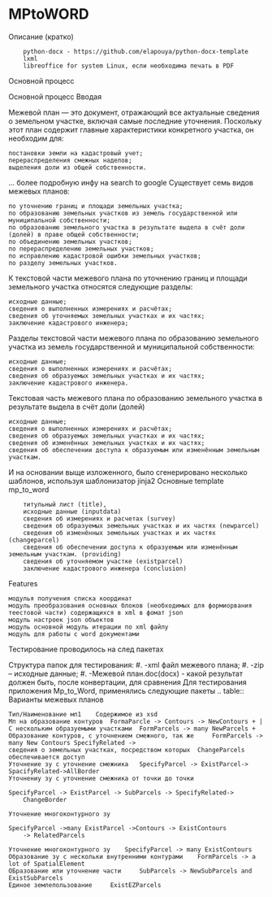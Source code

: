 # MPtoWORD
Описание (кратко)

        python-docx - https://github.com/elapouya/python-docx-template
        lxml
        libreoffice for system Linux, если необходима печать в PDF

Основной процесс

Основной процесс
Вводая

Межевой план — это документ, отражающий все актуальные сведения о земельном участке, включая самые последние уточнения. Поскольку этот план содержит главные характеристики конкретного участка, он необходим для:

    постановки земли на кадастровый учет;
    перераспределения смежных наделов;
    выделения доли из общей собственности.

... более подробную инфу на search to google
Существует семь видов межевых планов:

    по уточнению границ и площади земельных участка;
    по образованию земельных участков из земель государственной или муниципальной собственности;
    по образованию земельного участка в результате выдела в счёт доли (долей) в праве общей собственности;
    по объединению земельных участков;
    по перераспределению земельных участков;
    по исправлению кадастровой ошибки земельных участков;
    по разделу земельных участков.

К текстовой части межевого плана по уточнению границ и площади земельного участка относятся следующие разделы:

    исходные данные;
    сведения о выполненных измерениях и расчётах;
    сведения об уточняемых земельных участках и их частях;
    заключение кадастрового инженера;

Разделы текстовой части межевого плана по образованию земельного участка из земель государственной и муниципальной собственности:

    исходные данные;
    сведения о выполненных измерениях и расчётах;
    сведения об образуемых земельных участках и их частях;
    заключение кадастрового инженера.

Текстовая часть межевого плана по образованию земельного участка в результате выдела в счёт доли (долей)

    исходные данные;
    сведения о выполненных измерениях и расчётах;
    сведения об образуемых земельных участках и их частях;
    сведения об изменённых земельных участках и их частях;
    сведения об обеспечении доступа к образуемым или изменённым земельным участкам.

И на основании выще изложенного, было сгенерировано несколько шаблонов, используя шаблонизатор jinja2
Основные template mp_to_word

        титульный лист (title),
        исходные данные (inputdata)
        сведения об измерениях и расчетах (survey)
        сведения об образуемых земельных участках и их частях (newparcel)
        сведения об изменённых земельных участках и их частях (changeparcel)
        сведения об обеспечении доступа к образуемым или изменённым земельным участкам. (providing)
        сведения об уточняемом участке (existparcel)
        заключение кадастрового инженера (conclusion)

Features

    модулья получения списка координат
    модуль преобразования основных блоков (необходимых для формиорвания теестовой части) содержащихся в xml в фомат json
    модуль настроек json объектов
    модуль основной модуль итерации по xml файлу
    модуль для работы с word документами

Тестирование проводилось на след пакетах

Структура папок для тестирования: #. -xml файл межевого плана; #. -zip – исходные данные; #. -Межевой план.doc(docx) - какой результат должен быть, после конвертации, для сравнения Для тестирования приложения Mp_to_Word, применялись следующие пакеты .. table:: Варианты межевых планов

    Тип/Наименование мп1 	Содержимое из xsd
    Мп на образование контуров 	FormaParcle -> Contours -> NewContours + |
    С нескольким образуемыми участками 	FormParcels -> many NewParcels +
    Образование контуров, с уточнением смежного, так же 	FormParcels -> many New Contours SpecifyRelated ->
    сведения о земельных участках, посредством которых 	ChangeParcels
    обеспечивается доступ 	 
    Уточнение зу с уточнение смежника 	SpecifyParcel -> ExistParcel-> SpacifyRelated->AllBorder
    Уточнениу зу с уточнение смежника от точки до точки 	

    SpecifyParcel -> ExistParcel -> SubParcels -> SpecifyRelated->
        ChangeBorder

    Уточнение многоконтурного зу 	

    SpecifyParcel ->many ExistParcel ->Contours -> ExistContours
        -> RelatedParcels

    Уточнение многоконтурного зу 	SpecifyParcel -> many ExistContours
    Образование зу с нескольки внутренними контурами 	FormParcels -> a lot of SpatialElement
    ОБразование или уточнение части 	SubParcels -> NewSubParcels and ExistSubParcels
    Единое землепользование 	ExistEZParcels
